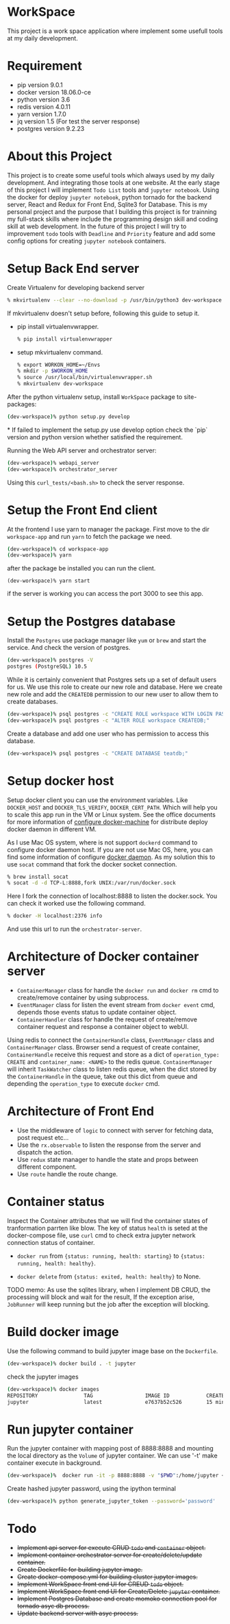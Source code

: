 # WorkSpace
This project is a work space application where implement some usefull tools at my daily development.

# Requirement

* pip version 9.0.1
* docker version 18.06.0-ce
* python version 3.6
* redis version 4.0.11
* yarn version 1.7.0
* jq version 1.5 (For test the server response)
* postgres version 9.2.23

# About this Project

This project is to create some useful tools which always used by my daily development. And integrating those tools at one website. At the early stage of this project I will implement `Todo List` tools and `jupyter notebook`. Using the docker for deploy `jupyter notebook`, python tornado for the backend server, React and Redux for Front End, Sqlite3 for Database. This is my personal project and the purpose that I building this project is for trainning my full-stack skills where include the programming design skill and coding skill at web development. In the future of this project I will try to improvement `todo` tools with `Deadline` and `Priority` feature and add some config options for creating `jupyter notebook` containers. 

# Setup Back End server

Create Virtualenv for developing backend server
```sh
% mkvirtualenv --clear --no-download -p /usr/bin/python3 dev-workspace
```
If mkvirtualenv doesn't setup before, following this guide to setup it.

  * pip install virtualenvwrapper.
    ```sh
    % pip install virtualenvwrapper
    ```
  * setup mkvirtualenv command.
    ```sh
    % export WORKON_HOME=~/Envs
    % mkdir -p $WORKON_HOME
    % source /usr/local/bin/virtualenvwrapper.sh
    % mkvirtualenv dev-workspace
    ```

After the python virtualenv setup, install `WorkSpace` package to site-packages:
```sh
(dev-workspace)% python setup.py develop 
```
<aside class="notice">
* If failed to implement the setup.py use develop option check the `pip` version and python version whether satisfied the requirement.
</aside>

Running the Web API server and orchestrator server:
```sh
(dev-workspace)% webapi_server
(dev-workspace)% orchestrator_server
```
Using this `curl_tests/<bash.sh>` to check the server response.

# Setup the Front End client

At the frontend I use yarn to manager the package. First move to the dir `workspace-app` and run `yarn` to fetch the package we need.
```sh
(dev-workspace)% cd workspace-app
(dev-workspace)% yarn
```
after the package be installed you can run the client.
```
(dev-workspace)% yarn start
```
if the server is working you can access the port 3000 to see this app.

# Setup the Postgres database

Install the `Postgres` use package manager like `yum` or `brew` and start the service. And check the version of postgres.
```sh
(dev-workspace)% postgres -V
postgres (PostgreSQL) 10.5
```
While it is certainly convenient that Postgres sets up a set of default users for us. We use this role to create our new role and database. Here we create new role and add the `CREATEDB` permission to our new user to allow them to create databases.
```sh
(dev-workspace)% psql postgres -c "CREATE ROLE workspace WITH LOGIN PASSWORD 'password';"
(dev-workspace)% psql postgres -c "ALTER ROLE workspace CREATEDB;"
``` 
Create a database and add one user who has permission to access this database.
```sh
(dev-workspace)% psql postgres -c "CREATE DATABASE teatdb;"
```
# Setup docker host

Setup docker client you can use the environment variables. Like `DOCKER_HOST` and
`DOCKER_TLS_VERIFY`, `DOCKER_CERT_PATH`. Which will help you to scale this app run in the VM or Linux system.
See the office documents for more information of [configure docker-machine](https://docs.docker.com/machine/overview/) for distribute deploy docker daemon in different VM.

As I use Mac OS system, where is not support `dockerd` command to configure docker daemon host. If you are not use Mac OS, here, you can find some information of configure [docker daemon](https://docs.docker.com/config/daemon/). As my solution this to use `socat` command that fork the docker socket connection.
```bash
% brew install socat
% socat -d -d TCP-L:8888,fork UNIX:/var/run/docker.sock
```
Here I fork the connection of localhost:8888 to listen the docker.sock. You can check it worked use the following command.
```bash
% docker -H localhost:2376 info
```
And use this url to run the `orchestrator-server`.

# Architecture of Docker container server

* `ContainerManager` class for handle the `docker run` and `docker rm` cmd to create/remove container by using subprocess.
* `EventManager` class for listen the event stream from `docker event` cmd, depends those events status to update container object.
* `ContainerHandler` class for handle the request of create/remove container request and response a container object to webUI. 

Using redis to connect the `ContainerHandle` class, `EventManager` class and `ContainerManager` class. Browser send a request of create container, `ContainerHandle` receive this request and store as a dict of `operation_type: CREATE` and `container_name: <NAME>` to the redis queue. `ContainerManager` will inherit `TaskWatcher` class to listen redis queue, when the dict stored by the `ContainerHandle` in the queue, take out this dict from queue and depending the `operation_type` to execute `docker` cmd.

# Architecture of Front End

* Use the middleware of `logic` to connect with server for fetching data, post request etc...
* Use the `rx.observable` to listen the response from the server and dispatch the action.
* Use `redux` state manager to handle the state and props between different component.
* Use `route` handle the route change.

# Container status

Inspect the Container attributes that we will find the container states of tranformation parrten like blow.
The key of status `health` is seted at the docker-compose file, use `curl` cmd to check extra jupyter network connection status of container.
 * `docker run` from `{status: running, health: starting}` to `{status: running, health: healthy}`.

 * `docker delete` from `{status: exited, health: healthy}` to None.

TODO memo: As use the sqlites library, when I implement DB CRUD, the processing will block and wait for the result, If the exception arise, `JobRunner` will keep running but the job after the exception will blocking. 

# Build docker image
Use the following command to build jupyter image base on the `Dockerfile`.
```sh
(dev-workspace)% docker build . -t jupyter
```
check the jupyter images
```sh
(dev-workspace)% docker images
REPOSITORY               TAG                 IMAGE ID            CREATED             SIZE
jupyter                  latest              e7637b52c526        15 minutes ago      542MB
```

# Run jupyter container
Run the jupyter container  with mapping post of 8888:8888 and mounting the local directory as the `Volume` of jupyter container. We can use '-t' make container execute in background.
```sh
(dev-workspace)%  docker run -it -p 8888:8888 -v "$PWD":/home/jupyter <IMAGE ID> --allow-root
```
Create hashed jupyter password, using the ipython terminal 
```sh
(dev-workspace)% python generate_jupyter_token --password='password'
```
# Todo
* <s>Implement api server for execute CRUD `todo` and `container` object.</s>
* <s>Implement container orchestrator server for create/delete/update container.</s>
* <s>Create Dockerfile for building jupyter image.</s>
* <s>Create docker-compose.yml for building cluster jupyter images.</s>
* <s>Implement WorkSpace front end UI for CREUD `todo` object.</s>
* <s>Implement WorkSpace front end UI for Create/Delete `jupyter` container.</s>
* <s>Implement Postgres Database and create momoko connection pool for tornado asyc db process.</s>
* <s>Update backend server with asyc process.</s>
